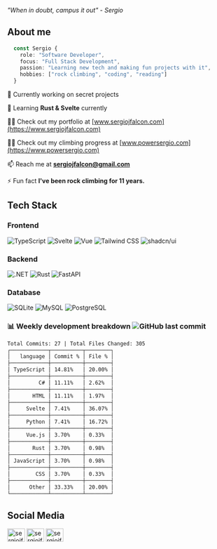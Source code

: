*"When in doubt, campus it out" - Sergio*

## About me

```typescript
  const Sergio {
    role: "Software Developer",
    focus: "Full Stack Development",
    passion: "Learning new tech and making fun projects with it",
    hobbies: ["rock climbing", "coding", "reading"]
  }
```

🔭 Currently working on secret projects

🌱 Learning **Rust & Svelte** currently

👨‍💻 Check out my portfolio at [www.sergiojfalcon.com](https://www.sergiojfalcon.com)

👨‍💻 Check out my climbing progress at [www.powersergio.com](https://www.powersergio.com)

📫 Reach me at **sergiojfalcon@gmail.com**

⚡ Fun fact **I've been rock climbing for 11 years.**

## Tech Stack

### Frontend

![TypeScript](https://img.shields.io/badge/typescript-icon?style=for-the-badge&logo=typescript&color=%23555555)
![Svelte](https://img.shields.io/badge/svelte-icon?style=for-the-badge&logo=svelte&color=%23555555)
![Vue](https://img.shields.io/badge/vue.js-icon?style=for-the-badge&logo=vue.js&color=%23555555)
![Tailwind CSS](https://img.shields.io/badge/tailwindcss-icon?style=for-the-badge&logo=tailwindcss&color=%23555555)
![shadcn/ui](https://img.shields.io/badge/shadcn%2Fui-icon?style=for-the-badge&logo=shadcn%2Fui&color=%23555555)

### Backend

![.NET](https://img.shields.io/badge/.net-icon?style=for-the-badge&logo=.net&color=%23555555)
![Rust](https://img.shields.io/badge/rust-icon?style=for-the-badge&logo=rust&color=%23555555)
![FastAPI](https://img.shields.io/badge/FastAPI-icon?style=for-the-badge&logo=fastapi&color=%23555555)

### Database

![SQLite](https://img.shields.io/badge/sqlite-icon?style=for-the-badge&logo=sqlite&color=%23555555)
![MySQL](https://img.shields.io/badge/mysql-icon?style=for-the-badge&logo=mysql&color=%23555555)
![PostgreSQL](https://img.shields.io/badge/postgresql-icon?style=for-the-badge&logo=postgresql&color=%23555555)

### 📊 Weekly development breakdown ![GitHub last commit](https://img.shields.io/github/last-commit/sergiojfalcon/sergiojfalcon)

```txt
Total Commits: 27 | Total Files Changed: 305
┌────────────┬──────────┬────────┐
│   language │ Commit % │ File % │
├────────────┼──────────┼────────┤
│ TypeScript │ 14.81%   │ 20.00% │
├────────────┼──────────┼────────┤
│         C# │ 11.11%   │ 2.62%  │
├────────────┼──────────┼────────┤
│       HTML │ 11.11%   │ 1.97%  │
├────────────┼──────────┼────────┤
│     Svelte │ 7.41%    │ 36.07% │
├────────────┼──────────┼────────┤
│     Python │ 7.41%    │ 16.72% │
├────────────┼──────────┼────────┤
│     Vue.js │ 3.70%    │ 0.33%  │
├────────────┼──────────┼────────┤
│       Rust │ 3.70%    │ 0.98%  │
├────────────┼──────────┼────────┤
│ JavaScript │ 3.70%    │ 0.98%  │
├────────────┼──────────┼────────┤
│        CSS │ 3.70%    │ 0.33%  │
├────────────┼──────────┼────────┤
│      Other │ 33.33%   │ 20.00% │
└────────────┴──────────┴────────┘
```

## Social Media

<p align="left">
    <a href="https://www.youtube.com/@powersergio" target="blank"><img align="center" src="https://raw.githubusercontent.com/rahuldkjain/github-profile-readme-generator/master/src/images/icons/Social/youtube.svg" alt="sergiojfalcon" height="30" width="40" /></a>
    <a href="https://instagram.com/sergiojfalcon" target="blank"><img align="center" src="https://raw.githubusercontent.com/rahuldkjain/github-profile-readme-generator/master/src/images/icons/Social/instagram.svg" alt="sergiojfalcon" height="30" width="40" /></a>
    <a href="https://linkedin.com/in/sergiojfalcon" target="blank"><img align="center" src="https://raw.githubusercontent.com/rahuldkjain/github-profile-readme-generator/master/src/images/icons/Social/linked-in-alt.svg" alt="sergiojfalcon" height="30" width="40" /></a>
</p>